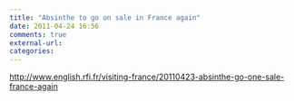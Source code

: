 ```yaml
---
title: "Absinthe to go on sale in France again"
date: 2011-04-24 16:56
comments: true
external-url:
categories:
---
```

<http://www.english.rfi.fr/visiting-france/20110423-absinthe-go-one-sale-france-again>
